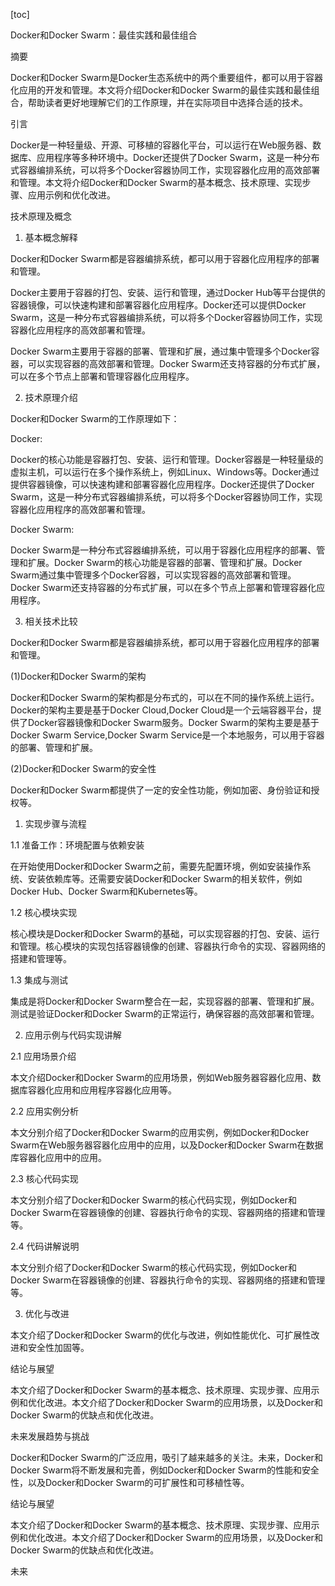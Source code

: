 
[toc]                    
                
                
Docker和Docker Swarm：最佳实践和最佳组合

摘要

Docker和Docker Swarm是Docker生态系统中的两个重要组件，都可以用于容器化应用的开发和管理。本文将介绍Docker和Docker Swarm的最佳实践和最佳组合，帮助读者更好地理解它们的工作原理，并在实际项目中选择合适的技术。

引言

Docker是一种轻量级、开源、可移植的容器化平台，可以运行在Web服务器、数据库、应用程序等多种环境中。Docker还提供了Docker Swarm，这是一种分布式容器编排系统，可以将多个Docker容器协同工作，实现容器化应用的高效部署和管理。本文将介绍Docker和Docker Swarm的基本概念、技术原理、实现步骤、应用示例和优化改进。

技术原理及概念

1. 基本概念解释

Docker和Docker Swarm都是容器编排系统，都可以用于容器化应用程序的部署和管理。

Docker主要用于容器的打包、安装、运行和管理，通过Docker Hub等平台提供的容器镜像，可以快速构建和部署容器化应用程序。Docker还可以提供Docker Swarm，这是一种分布式容器编排系统，可以将多个Docker容器协同工作，实现容器化应用程序的高效部署和管理。

Docker Swarm主要用于容器的部署、管理和扩展，通过集中管理多个Docker容器，可以实现容器的高效部署和管理。Docker Swarm还支持容器的分布式扩展，可以在多个节点上部署和管理容器化应用程序。

2. 技术原理介绍

Docker和Docker Swarm的工作原理如下：

Docker:

Docker的核心功能是容器打包、安装、运行和管理。Docker容器是一种轻量级的虚拟主机，可以运行在多个操作系统上，例如Linux、Windows等。Docker通过提供容器镜像，可以快速构建和部署容器化应用程序。Docker还提供了Docker Swarm，这是一种分布式容器编排系统，可以将多个Docker容器协同工作，实现容器化应用程序的高效部署和管理。

Docker Swarm:

Docker Swarm是一种分布式容器编排系统，可以用于容器化应用程序的部署、管理和扩展。Docker Swarm的核心功能是容器的部署、管理和扩展。Docker Swarm通过集中管理多个Docker容器，可以实现容器的高效部署和管理。Docker Swarm还支持容器的分布式扩展，可以在多个节点上部署和管理容器化应用程序。

3. 相关技术比较

Docker和Docker Swarm都是容器编排系统，都可以用于容器化应用程序的部署和管理。

(1)Docker和Docker Swarm的架构

Docker和Docker Swarm的架构都是分布式的，可以在不同的操作系统上运行。Docker的架构主要是基于Docker Cloud,Docker Cloud是一个云端容器平台，提供了Docker容器镜像和Docker Swarm服务。Docker Swarm的架构主要是基于Docker Swarm Service,Docker Swarm Service是一个本地服务，可以用于容器的部署、管理和扩展。

(2)Docker和Docker Swarm的安全性

Docker和Docker Swarm都提供了一定的安全性功能，例如加密、身份验证和授权等。

1. 实现步骤与流程

1.1 准备工作：环境配置与依赖安装

在开始使用Docker和Docker Swarm之前，需要先配置环境，例如安装操作系统、安装依赖库等。还需要安装Docker和Docker Swarm的相关软件，例如Docker Hub、Docker Swarm和Kubernetes等。

1.2 核心模块实现

核心模块是Docker和Docker Swarm的基础，可以实现容器的打包、安装、运行和管理。核心模块的实现包括容器镜像的创建、容器执行命令的实现、容器网络的搭建和管理等。

1.3 集成与测试

集成是将Docker和Docker Swarm整合在一起，实现容器的部署、管理和扩展。测试是验证Docker和Docker Swarm的正常运行，确保容器的高效部署和管理。

2. 应用示例与代码实现讲解

2.1 应用场景介绍

本文介绍Docker和Docker Swarm的应用场景，例如Web服务器容器化应用、数据库容器化应用和应用程序容器化应用等。

2.2 应用实例分析

本文分别介绍了Docker和Docker Swarm的应用实例，例如Docker和Docker Swarm在Web服务器容器化应用中的应用，以及Docker和Docker Swarm在数据库容器化应用中的应用。

2.3 核心代码实现

本文分别介绍了Docker和Docker Swarm的核心代码实现，例如Docker和Docker Swarm在容器镜像的创建、容器执行命令的实现、容器网络的搭建和管理等。

2.4 代码讲解说明

本文分别介绍了Docker和Docker Swarm的核心代码实现，例如Docker和Docker Swarm在容器镜像的创建、容器执行命令的实现、容器网络的搭建和管理等。

3. 优化与改进

本文介绍了Docker和Docker Swarm的优化与改进，例如性能优化、可扩展性改进和安全性加固等。

结论与展望

本文介绍了Docker和Docker Swarm的基本概念、技术原理、实现步骤、应用示例和优化改进。本文介绍了Docker和Docker Swarm的应用场景，以及Docker和Docker Swarm的优缺点和优化改进。

未来发展趋势与挑战

Docker和Docker Swarm的广泛应用，吸引了越来越多的关注。未来，Docker和Docker Swarm将不断发展和完善，例如Docker和Docker Swarm的性能和安全性，以及Docker和Docker Swarm的可扩展性和可移植性等。

结论与展望

本文介绍了Docker和Docker Swarm的基本概念、技术原理、实现步骤、应用示例和优化改进。本文介绍了Docker和Docker Swarm的应用场景，以及Docker和Docker Swarm的优缺点和优化改进。

未来

